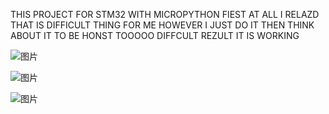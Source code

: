 THIS PROJECT FOR STM32 WITH MICROPYTHON 
FIEST AT ALL  I RELAZD THAT IS DIFFICULT THING FOR ME
HOWEVER I JUST DO IT THEN THINK ABOUT IT
TO BE HONST TOOOOO DIFFCULT
REZULT IT IS WORKING

![图片](https://github.com/user-attachments/assets/a734d422-904f-4062-bbbe-84fe03596a28)

![图片](https://github.com/user-attachments/assets/bb8e7333-8729-4f69-b19d-d25ac46542d5)


![图片](https://github.com/user-attachments/assets/cf22d0df-b1dd-4fbe-8278-d646b3cc69e8)
